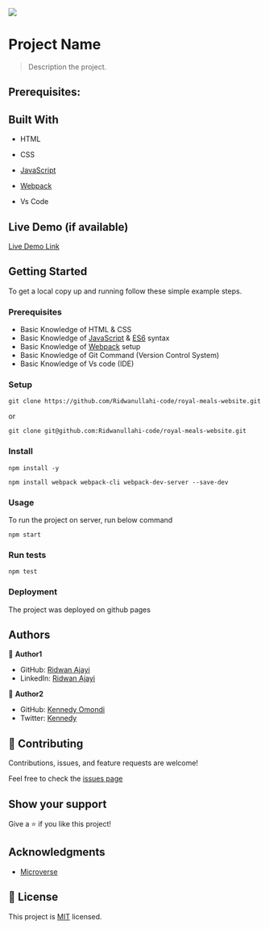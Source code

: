 ![](https://img.shields.io/badge/Microverse-blueviolet)

# Project Name

> Description the project.

## **Prerequisites:**


## Built With


- HTML
- CSS
- [JavaScript](https://developer.mozilla.org/en-US/docs/Web/JavaScript)
- [Webpack]((https://github.com/microverseinc/curriculum-javascript/blob/main/todo-list/lessons/webpack_v1_1.md))

- Vs Code

## Live Demo (if available)

[Live Demo Link](https://livedemo.com)


## Getting Started



To get a local copy up and running follow these simple example steps.

### Prerequisites
- Basic Knowledge of HTML & CSS
- Basic Knowledge of [JavaScript](https://developer.mozilla.org/en-US/docs/Web/JavaScript) & [ES6](https://github.com/microverseinc/curriculum-javascript/blob/main/todo-list/lessons/lesson_es6-what_is_it_about.md) syntax
- Basic Knowledge of [Webpack](https://webpack.js.org/guides/getting-started/) setup
- Basic Knowledge of Git Command (Version Control System)
- Basic Knowledge of Vs code (IDE)
 

### Setup

```
git clone https://github.com/Ridwanullahi-code/royal-meals-website.git
```

or

```
git clone git@github.com:Ridwanullahi-code/royal-meals-website.git
```

### Install
```
npm install -y
```
```
npm install webpack webpack-cli webpack-dev-server --save-dev
```
### Usage
To run the project on server, run below command

```
npm start
```

### Run tests

```
npm test
```


### Deployment
The project was deployed on github pages


## Authors

👤 **Author1**

- GitHub: [Ridwan Ajayi](https://github.com/Ridwanullahi-code)
- LinkedIn: [Ridwan Ajayi](https://www.linkedin.com/in/ajayi-ridwan-2a1515199/)

👤 **Author2**

- GitHub: [Kennedy Omondi](https://github.com/kennankole)
- Twitter: [Kennedy](https://twitter.com/obwombe_kennedy)

## 🤝 Contributing

Contributions, issues, and feature requests are welcome!

Feel free to check the  [issues page](https://github.com/Ridwanullahi-code/royal-meals-website/issues/)

## Show your support

Give a ⭐️ if you like this project!

## Acknowledgments

- [Microverse](https://www.microverse.org/)

## 📝 License
This project is [MIT](https://choosealicense.com/licenses/mit/LICENSE) licensed.

